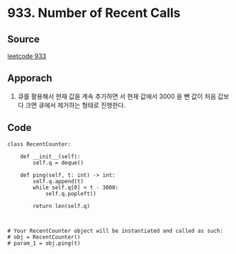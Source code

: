# 933. Number of Recent Calls

## Source
[leetcode 933](https://leetcode.com/problems/number-of-recent-calls/description/?envType=study-plan-v2&envId=leetcode-75)


## Apporach
1. 큐를 활용해서 현재 값을 계속 추가하면 서 현재 값에서 3000 을 뺀 값이 처음 값보다 크면 큐에서 제거하는 형태로 진행한다.

## Code
    class RecentCounter:

        def __init__(self):
            self.q = deque()

        def ping(self, t: int) -> int:
            self.q.append(t)
            while self.q[0] < t - 3000:
                self.q.popleft()
            
            return len(self.q)
            


    # Your RecentCounter object will be instantiated and called as such:
    # obj = RecentCounter()
    # param_1 = obj.ping(t)





